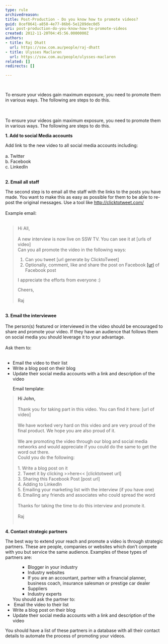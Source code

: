 ```yaml
---
type: rule
archivedreason: 
title: Post-Production - Do you know how to promote videos?
guid: 8cef8641-a858-4e77-86b6-5e1289dec0d5
uri: post-production-do-you-know-how-to-promote-videos
created: 2012-11-20T04:45:56.0000000Z
authors:
- title: Raj Dhatt
  url: https://ssw.com.au/people/raj-dhatt
- title: Ulysses Maclaren
  url: https://ssw.com.au/people/ulysses-maclaren
related: []
redirects: []

---
```



​<div>​To ensure your videos gain maximum exposure, you need to promote them in various ways. The following are steps to do this.</div>
<br><excerpt class='endintro'></excerpt><br>
<p>​To ensure your videos&#160;gain maximum exposure, you need to promote them in various ways. The following are steps to do this.</p>
<p><strong>1. Add to social Media accounts</strong></p>
<div>Add link to the new video to all social media accounts including&#58;</div>
<div><br>a.&#160;Twitter<br>b.&#160;Facebook<br>c.&#160;LinkedIn</div>
<div>&#160;</div>
<p><strong>2. Email all staff</strong></p>
<div>The second step is to email all the staff with the links to the posts you have made. You want to make this as easy as possible for them to be able to re-post the original messages. Use a tool like <a href="http&#58;//clicktotweet.com/">http&#58;//clicktotweet.com/</a> </div>
<div>&#160;</div>
<div>Example email&#58;</div>
<div>&#160;</div>
<blockquote dir="ltr" style="margin-right&#58;0px;"><div>Hi All,</div>
<div>&#160;</div>
<div>A new interview is now live on SSW TV. You can see it at&#160;[urls of video]&#160; </div>
<div>Can you all promote the video in the following ways&#58;</div>
<ol><li>Can you tweet [url generate by ClicktoTweet]<br></li>
<li>Optionally, comment, like and share the post on Facebook <a href="https&#58;//www.facebook.com/SSW.page/posts/415610061828310">[url</a> of Facebook post</li></ol>
<p>I appreciate the efforts from everyone &#58;)</p>
<div>Cheers,</div>
<div>&#160;</div>
<div>Raj</div></blockquote>
<div>&#160;</div>
<div><strong>3. Email the interviewee</strong></div>
<div><strong></strong>&#160;</div>
<div>The person(s) featured or interviewed in the video should be encouraged to share and promote your video. If they have an audience that follows them on social media you should leverage it to your advantage.</div>
<div>&#160;</div>
<div>Ask them to&#58;</div>
<div>&#160;</div>
<ul><li>Email the video to their list</li>
<li>Write a blog post on their blog</li>
<li>Update their social media accounts with a link and description of the video</li></ul>
<ul>Email template&#58;</ul>
<blockquote dir="ltr" style="margin-right&#58;0px;"><div><strong>Hi John,</strong></div>
<div><strong></strong>&#160;</div>
<div>Thank you for taking part in this video. You can find it here&#58; [url of video]</div>
<div>&#160;</div>
<div>We have worked very hard on this video and are very proud of the final product. We hope you are also proud of it.</div>
<div>&#160;</div>
<div>We are promoting the video through our blog and social media networks and would appreciate if you could do the same to get the word out there.</div>
<div>Could you do the following&#58;</div>
<div>&#160;</div>
<div>1.&#160;Write a blog post on it<br>2.&#160;Tweet it by clicking &gt;&gt;here&lt;&lt; [clicktotweet url]<br>3.&#160;Sharing this Facebook Post [post url]<br>4.&#160;Adding to LinkedIn<br>5.&#160;Emailing your marketing list with the interview (if you have one)<br>6.&#160;Emailing any friends and associates who could spread the word</div>
<div>&#160;</div>
<div>Thanks for taking the time to do this interview and promote it.</div>
<div>&#160;</div>
<div>Raj</div>
<div>&#160;</div></blockquote>
<div dir="ltr"><strong>4. Contact strategic partners</strong></div>
<p>The best way to extend your reach and promote a video is through strategic partners. These are people, companies or websites which don’t compete with you but service the same audience. Examples of these types of partners are&#58;</p>
<ul><ul><ul><li>Blogger in your industry</li>
<li>Industry websites</li>
<li>If you are an accountant, partner with a financial planner, business coach, insurance salesman or prestige car dealer</li>
<li>Suppliers</li>
<li>Industry experts</li></ul></ul>
<span>You should ask the partner to&#58;</span><span></span><span></span><li>&#160;Email the video to their list</li>
<li>Write a blog post on their blog</li>
<li>Update their social media accounts with a link and description of the video</li></ul>
<p>You should have a list of these partners in a database with all their contact details to automate the process of promoting your videos.</p>


